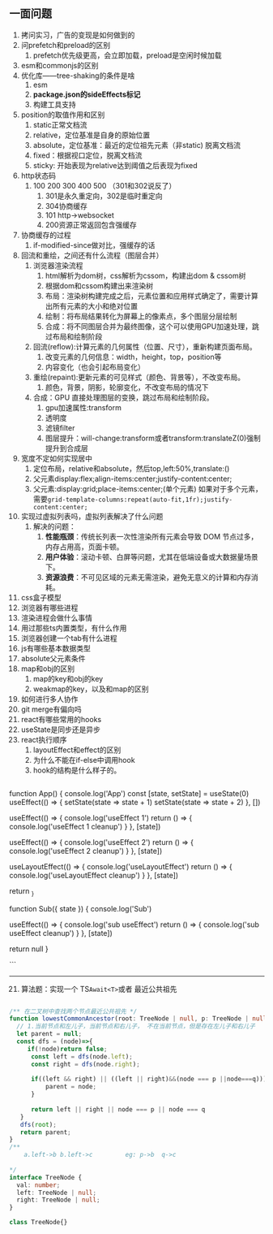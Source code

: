 
## 一面问题
1. 拷问实习，广告的变现是如何做到的
2. 问prefetch和preload的区别
	1. prefetch优先级更高，会立即加载，preload是空闲时候加载
3. esm和commonjs的区别
4. 优化库——tree-shaking的条件是啥
	1. esm
	2. **package.json的sideEffects标记**
	3. 构建工具支持
5. position的取值作用和区别
	1. static正常文档流
	2. relative，定位基准是自身的原始位置
	3. absolute，定位基准：最近的定位祖先元素（非static) 脱离文档流
	4. fixed：根据视口定位，脱离文档流
	5. sticky: 开始表现为relative达到阈值之后表现为fixed
6. http状态码
	1. 100 200 300 400 500 （301和302说反了）
		1. 301是永久重定向，302是临时重定向
		2. 304协商缓存
		3. 101  http->websocket
		4. 200资源正常返回包含强缓存
7. 协商缓存的过程
	1. if-modified-since做对比，强缓存的话
8. 回流和重绘，之间还有什么流程（图层合并）
	1. 浏览器渲染流程
		1. html解析为dom树，css解析为cssom，构建出dom & cssom树
		2. 根据dom和cssom构建出来渲染树
		3. 布局：渲染树构建完成之后，元素位置和应用样式确定了，需要计算出所有元素的大小和绝对位置
		4. 绘制：将布局结果转化为屏幕上的像素点，多个图层分层绘制
		5. 合成：将不同图层合并为最终图像，这个可以使用GPU加速处理，跳过布局和绘制阶段
	2. 回流(reflow):计算元素的几何属性（位置、尺寸），重新构建页面布局。
		1. 改变元素的几何信息：width，height，top，position等
		2. 内容变化（也会引起布局变化）
	3. 重绘(repaint):更新元素的可见样式（颜色、背景等），不改变布局。
		1. 颜色，背景，阴影，轮廓变化，不改变布局的情况下
	4. 合成：GPU 直接处理图层的变换，跳过布局和绘制阶段。
		1. gpu加速属性:transform
		2. 透明度
		3. 滤镜filter
		4. 图层提升：will-change:transform或者transform:translateZ(0)强制提升到合成层
9. 宽度不定如何实现居中
	1. 定位布局，relative和absolute，然后top,left:50%,translate:()
	2. 父元素display:flex;align-items:center;justify-content:center;
	3. 父元素:display:grid;place-items:center;(单个元素) 如果对于多个元素，需要`grid-template-columns:repeat(auto-fit,1fr);justify-content:center;`
10. 实现过虚拟列表吗，虚拟列表解决了什么问题
	1. 解决的问题：
		1.  **性能瓶颈**：传统长列表一次性渲染所有元素会导致 DOM 节点过多，内存占用高，页面卡顿。
		2. **用户体验**：滚动卡顿、白屏等问题，尤其在低端设备或大数据量场景下。
		3. **资源浪费**：不可见区域的元素无需渲染，避免无意义的计算和内存消耗。
11. css盒子模型
12. 浏览器有哪些进程
13. 渲染进程会做什么事情
14. 用过那些ts内置类型，有什么作用
15. 浏览器创建一个tab有什么进程
16. js有哪些基本数据类型
17. absolute父元素条件
18. map和obj的区别
	1. map的key和obj的key
	2. weakmap的key，以及和map的区别
19. 如何进行多人协作
20. git merge有偏向吗
21. react有哪些常用的hooks
22. useState是同步还是异步
23. react执行顺序
	1. layoutEffect和effect的区别
	2. 为什么不能在if-else中调用hook
	3. hook的结构是什么样子的。
	   ```js
function App() {
  console.log('App')
  const [state, setState] = useState(0)
  useEffect(() => {
    setState(state => state + 1)
    setState(state => state + 2)
  }, [])

  useEffect(() => {
    console.log('useEffect 1')
    return () => {
      console.log('useEffect 1 cleanup')
    }
  }, [state])

  useEffect(() => {
    console.log('useEffect 2')
    return () => {
      console.log('useEffect 2 cleanup')
    }
  }, [state])

  useLayoutEffect(() => {
    console.log('useLayoutEffect')
    return () => {
      console.log('useLayoutEffect cleanup')
    }
  }, [state])

  return <Sub state={state} />
}

function Sub({ state }) {
  console.log('Sub')

  useEffect(() => {
    console.log('sub useEffect')
    return () => {
      console.log('sub useEffect cleanup')
    }
  }, [state])

  return null
}


<App/>
```


-----
21. 算法题：实现一个 TS`Await<T>`或者 最近公共祖先
```ts

/** 在二叉树中查找两个节点最近公共祖先 */
function lowestCommonAncestor(root: TreeNode | null, p: TreeNode | null, q: TreeNode | null): TreeNode | null {
  // 1.当前节点和左儿子，当前节点和右儿子， 不在当前节点，但是存在左儿子和右儿子
  let parent = null;
  const dfs = (node)=>{
     if(!node)return false;
      const left = dfs(node.left);
      const right = dfs(node.right);
      
      if((left && right) || ((left || right)&&(node === p ||node===q))){
          parent = node;
      }
      
      return left || right || node === p || node === q
   }
   dfs(root);
   return parent;
}
/**
    a.left->b b.left->c         eg: p->b  q->c
     
*/
interface TreeNode {
  val: number;
  left: TreeNode | null;
  right: TreeNode | null;
}

class TreeNode{}
```


